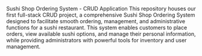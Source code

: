 Sushi Shop Ordering System - CRUD Application
This repository houses our first full-stack CRUD project, a comprehensive Sushi Shop Ordering System designed to facilitate smooth ordering, management, and administrative functions for a sushi restaurant. This system enables customers to place orders, view available sushi options, and manage their personal information, while providing administrators with powerful tools for inventory and user management.